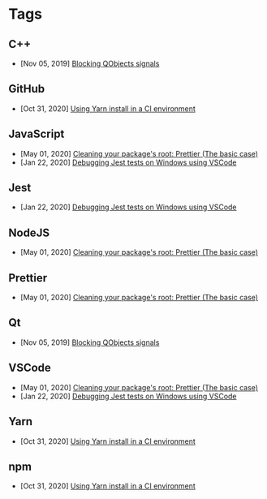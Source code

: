 # Tags

## C++

-   [Nov 05, 2019] [Blocking QObjects signals](../posts/blocking-qobjects-signals.md#blocking-qobjects-signals)

## GitHub

-   [Oct 31, 2020] [Using Yarn install in a CI environment](../posts/using-yarn-install-in-ci.md#using-yarn-install-in-a-ci-environment)

## JavaScript

-   [May 01, 2020] [Cleaning your package's root: Prettier (The basic case)](<../posts/package-tidiness-prettier-simple.md#cleaning-your-package's-root:-prettier-(the-basic-case)>)
-   [Jan 22, 2020] [Debugging Jest tests on Windows using VSCode](../posts/debugging-jest-tests-on-windows-using-vscode.md#debugging-jest-tests-on-windows-using-vscode)

## Jest

-   [Jan 22, 2020] [Debugging Jest tests on Windows using VSCode](../posts/debugging-jest-tests-on-windows-using-vscode.md#debugging-jest-tests-on-windows-using-vscode)

## NodeJS

-   [May 01, 2020] [Cleaning your package's root: Prettier (The basic case)](<../posts/package-tidiness-prettier-simple.md#cleaning-your-package's-root:-prettier-(the-basic-case)>)

## Prettier

-   [May 01, 2020] [Cleaning your package's root: Prettier (The basic case)](<../posts/package-tidiness-prettier-simple.md#cleaning-your-package's-root:-prettier-(the-basic-case)>)

## Qt

-   [Nov 05, 2019] [Blocking QObjects signals](../posts/blocking-qobjects-signals.md#blocking-qobjects-signals)

## VSCode

-   [May 01, 2020] [Cleaning your package's root: Prettier (The basic case)](<../posts/package-tidiness-prettier-simple.md#cleaning-your-package's-root:-prettier-(the-basic-case)>)
-   [Jan 22, 2020] [Debugging Jest tests on Windows using VSCode](../posts/debugging-jest-tests-on-windows-using-vscode.md#debugging-jest-tests-on-windows-using-vscode)

## Yarn

-   [Oct 31, 2020] [Using Yarn install in a CI environment](../posts/using-yarn-install-in-ci.md#using-yarn-install-in-a-ci-environment)

## npm

-   [Oct 31, 2020] [Using Yarn install in a CI environment](../posts/using-yarn-install-in-ci.md#using-yarn-install-in-a-ci-environment)
